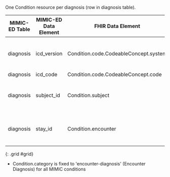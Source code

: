 One Condition resource per diagnosis (row in diagnosis table).

|MIMIC-ED Table|MIMIC-ED Data Element|FHIR Data Element|FHIR Profile|Notes| 
|---|---|---|---|---|
|diagnosis|icd_version|Condition.code.CodeableConcept.system|MimicCondition|If '9' URI of ICD9 if '10' URI of ICD10 (MIMIC code systems)|
|diagnosis|icd_code|Condition.code.CodeableConcept.code|MimicCondition||
|diagnosis|subject_id|Condition.subject|MimicCondition|Links to a MimicPatient with corresponding identifier|
|diagnosis|stay_id|Condition.encounter|MimicCondition|Links to a MimicEncounter with corresponding identifier|
{: .grid #grid}

* Condition.category is fixed to 'encounter-diagnosis' (Encounter Diagnosis) for all MIMIC conditions